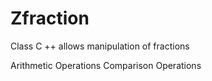 # Zfraction
Class C ++ allows manipulation of fractions

Arithmetic Operations
Comparison Operations
